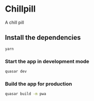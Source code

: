 # Chillpill

A chill pill

## Install the dependencies
```bash
yarn
```

### Start the app in development mode
```bash
quasar dev
```


### Build the app for production
```bash
quasar build -m pwa
```